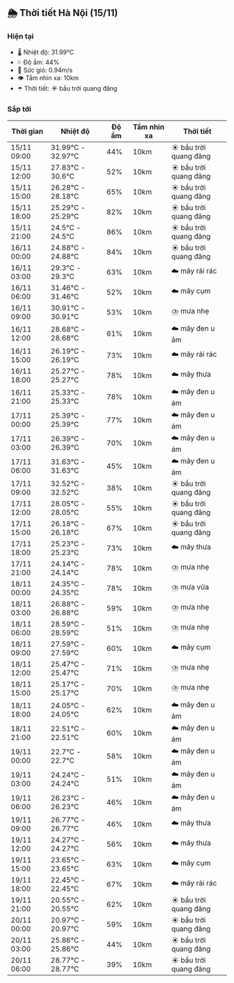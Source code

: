 ## 🌦️ Thời tiết Hà Nội (15/11)

### Hiện tại

- 🌡️ Nhiệt độ: 31.99℃
- 💦 Độ ẩm: 44%
- 💨 Sức gió: 0.94m/s
- 👁️ Tầm nhìn xa: 10km
- ☂️ Thời tiết: ☀️ bầu trời quang đãng

### Sắp tới

| Thời gian | Nhiệt độ | Độ ẩm | Tầm nhìn xa | Thời tiết |
| --- | --- | --- | --- | --- |
| 15/11 09:00 | 31.99℃ - 32.97℃ | 44% | 10km | ☀️ bầu trời quang đãng |
| 15/11 12:00 | 27.83℃ - 30.6℃ | 52% | 10km | ☀️ bầu trời quang đãng |
| 15/11 15:00 | 26.28℃ - 28.18℃ | 65% | 10km | ☀️ bầu trời quang đãng |
| 15/11 18:00 | 25.29℃ - 25.29℃ | 82% | 10km | ☀️ bầu trời quang đãng |
| 15/11 21:00 | 24.5℃ - 24.5℃ | 86% | 10km | ☀️ bầu trời quang đãng |
| 16/11 00:00 | 24.88℃ - 24.88℃ | 84% | 10km | ☀️ bầu trời quang đãng |
| 16/11 03:00 | 29.3℃ - 29.3℃ | 63% | 10km | ☁️ mây rải rác |
| 16/11 06:00 | 31.46℃ - 31.46℃ | 52% | 10km | ☁️ mây cụm |
| 16/11 09:00 | 30.91℃ - 30.91℃ | 53% | 10km | ⛈️ mưa nhẹ |
| 16/11 12:00 | 28.68℃ - 28.68℃ | 61% | 10km | ☁️ mây đen u ám |
| 16/11 15:00 | 26.19℃ - 26.19℃ | 73% | 10km | ☁️ mây rải rác |
| 16/11 18:00 | 25.27℃ - 25.27℃ | 78% | 10km | ☁️ mây thưa |
| 16/11 21:00 | 25.33℃ - 25.33℃ | 78% | 10km | ☁️ mây đen u ám |
| 17/11 00:00 | 25.39℃ - 25.39℃ | 77% | 10km | ☁️ mây đen u ám |
| 17/11 03:00 | 26.39℃ - 26.39℃ | 70% | 10km | ☁️ mây đen u ám |
| 17/11 06:00 | 31.63℃ - 31.63℃ | 45% | 10km | ☁️ mây đen u ám |
| 17/11 09:00 | 32.52℃ - 32.52℃ | 38% | 10km | ☀️ bầu trời quang đãng |
| 17/11 12:00 | 28.05℃ - 28.05℃ | 55% | 10km | ☀️ bầu trời quang đãng |
| 17/11 15:00 | 26.18℃ - 26.18℃ | 67% | 10km | ☀️ bầu trời quang đãng |
| 17/11 18:00 | 25.23℃ - 25.23℃ | 73% | 10km | ☁️ mây thưa |
| 17/11 21:00 | 24.14℃ - 24.14℃ | 78% | 10km | ⛈️ mưa nhẹ |
| 18/11 00:00 | 24.35℃ - 24.35℃ | 78% | 10km | ⛈️ mưa vừa |
| 18/11 03:00 | 26.88℃ - 26.88℃ | 59% | 10km | ⛈️ mưa nhẹ |
| 18/11 06:00 | 28.59℃ - 28.59℃ | 51% | 10km | ⛈️ mưa nhẹ |
| 18/11 09:00 | 27.59℃ - 27.59℃ | 60% | 10km | ☁️ mây cụm |
| 18/11 12:00 | 25.47℃ - 25.47℃ | 71% | 10km | ⛈️ mưa nhẹ |
| 18/11 15:00 | 25.17℃ - 25.17℃ | 70% | 10km | ⛈️ mưa nhẹ |
| 18/11 18:00 | 24.05℃ - 24.05℃ | 62% | 10km | ☁️ mây đen u ám |
| 18/11 21:00 | 22.51℃ - 22.51℃ | 60% | 10km | ☁️ mây đen u ám |
| 19/11 00:00 | 22.7℃ - 22.7℃ | 58% | 10km | ☁️ mây đen u ám |
| 19/11 03:00 | 24.24℃ - 24.24℃ | 51% | 10km | ☁️ mây đen u ám |
| 19/11 06:00 | 26.23℃ - 26.23℃ | 46% | 10km | ☁️ mây đen u ám |
| 19/11 09:00 | 26.77℃ - 26.77℃ | 46% | 10km | ☁️ mây thưa |
| 19/11 12:00 | 24.27℃ - 24.27℃ | 56% | 10km | ☁️ mây thưa |
| 19/11 15:00 | 23.65℃ - 23.65℃ | 63% | 10km | ☁️ mây cụm |
| 19/11 18:00 | 22.45℃ - 22.45℃ | 67% | 10km | ☁️ mây rải rác |
| 19/11 21:00 | 20.55℃ - 20.55℃ | 62% | 10km | ☀️ bầu trời quang đãng |
| 20/11 00:00 | 20.97℃ - 20.97℃ | 59% | 10km | ☀️ bầu trời quang đãng |
| 20/11 03:00 | 25.86℃ - 25.86℃ | 44% | 10km | ☀️ bầu trời quang đãng |
| 20/11 06:00 | 28.77℃ - 28.77℃ | 39% | 10km | ☀️ bầu trời quang đãng |
